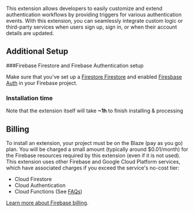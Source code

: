 This extension allows developers to easily customize and extend authentication workflows by providing triggers for various authentication events. With this extension, you can seamlessly integrate custom logic or third-party services when users sign up, sign in, or when their account details are updated.

## Additional Setup

###Firebase Firestore and Firebase Authentication setup

Make sure that you've set up a [Firestore Firestore](https://firebase.google.com/docs/firestore/quickstart) and enabled [Firesbase Auth](https://firebase.google.com/docs/auth) in your Firebase project.

### Installation time

Note that the extension itself will take **~1h** to finish installing & processing

## Billing

To install an extension, your project must be on the Blaze (pay as you go) plan. You will be charged a small amount (typically around $0.01/month) for the Firebase resources required by this extension (even if it is not used).
This extension uses other Firebase and Google Cloud Platform services, which have associated charges if you exceed the service's no-cost tier:

- Cloud Firestore
- Cloud Authentication
- Cloud Functions (See [FAQs](https://firebase.google.com/support/faq#extensions-pricing))

[Learn more about Firebase billing](https://firebase.google.com/pricing).

